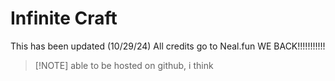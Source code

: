 # Infinite Craft
This has been updated (10/29/24)
All credits go to Neal.fun
WE BACK!!!!!!!!!!!
> [!NOTE] able to be hosted on github, i think
